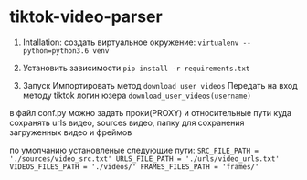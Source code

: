 # tiktok-video-parser

1. Intallation:
  создать виртуальное окружение:
`virtualenv --python=python3.6 venv`  
2. Установить зависимости
`pip install -r requirements.txt`


3. Запуск
  Импортировать метод `download_user_videos`
  Передать на вход методу tiktok логин юзера `download_user_videos(username)`
  
  в файл conf.py можно задать проки(PROXY) и относительные пути куда сохранять urls видео, sources видео,
  папку для сохранения загруженных видео и фреймов
  
  по умолчанию установленые следующие пути:
  `SRC_FILE_PATH = './sources/video_src.txt'
  URLS_FILE_PATH = './urls/video_urls.txt'
  VIDEOS_FILES_PATH = './videos/'
  FRAMES_FILES_PATH = 'frames/'`
  
